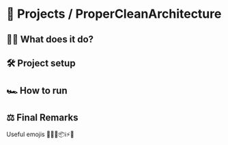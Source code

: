 # 🧠 Projects / ProperCleanArchitecture

## 🤷‍♂️ What does it do?


## 🛠️ Project setup


## 🏎️ How to run


## ⚖️ Final Remarks


Useful emojis
👷🌐✅📦ℹ️⚡🧰